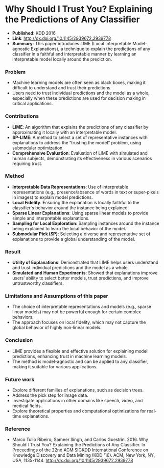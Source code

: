 # Why Should I Trust You? Explaining the Predictions of Any Classifier
- **Published**: KDD 2016
- **Link**: http://dx.doi.org/10.1145/2939672.2939778
- **Summary**: This paper introduces LIME (Local Interpretable Model-agnostic Explanations), a technique to explain the predictions of any classifier in a faithful and interpretable manner by learning an interpretable model locally around the prediction.

### Problem 
- Machine learning models are often seen as black boxes, making it difficult to understand and trust their predictions.
- Users need to trust individual predictions and the model as a whole, especially when these predictions are used for decision making in critical applications.

### Contributions
- **LIME**: An algorithm that explains the predictions of any classifier by approximating it locally with an interpretable model.
- **SP-LIME**: A method to select a set of representative instances with explanations to address the “trusting the model” problem, using submodular optimization.
- **Comprehensive Evaluation**: Evaluation of LIME with simulated and human subjects, demonstrating its effectiveness in various scenarios requiring trust.

### Method
- **Interpretable Data Representations**: Use of interpretable representations (e.g., presence/absence of words in text or super-pixels in images) to explain model predictions.
- **Local Fidelity**: Ensuring the explanation is locally faithful to the classifier's behavior around the instance being explained.
- **Sparse Linear Explanations**: Using sparse linear models to provide simple and interpretable explanations.
- **Sampling for Local Exploration**: Sampling instances around the instance being explained to learn the local behavior of the model.
- **Submodular Pick (SP)**: Selecting a diverse and representative set of explanations to provide a global understanding of the model.

### Result
- **Utility of Explanations**: Demonstrated that LIME helps users understand and trust individual predictions and the model as a whole.
- **Simulated and Human Experiments**: Showed that explanations improve users' ability to select better models, trust predictions, and improve untrustworthy classifiers.

### Limitations and Assumptions of this paper
- The choice of interpretable representations and models (e.g., sparse linear models) may not be powerful enough for certain complex behaviors.
- The approach focuses on local fidelity, which may not capture the global behavior of highly non-linear models.

### Conclusion
- LIME provides a flexible and effective solution for explaining model predictions, enhancing trust in machine learning models.
- The method is model-agnostic and can be applied to any classifier, making it suitable for various applications.

### Future work
- Explore different families of explanations, such as decision trees.
- Address the pick step for image data.
- Investigate applications in other domains like speech, video, and medical fields.
- Explore theoretical properties and computational optimizations for real-time explanations.

### Reference
- Marco Tulio Ribeiro, Sameer Singh, and Carlos Guestrin. 2016. Why Should I Trust You? Explaining the Predictions of Any Classifier. In Proceedings of the 22nd ACM SIGKDD International Conference on Knowledge Discovery and Data Mining (KDD '16). ACM, New York, NY, USA, 1135-1144. http://dx.doi.org/10.1145/2939672.2939778
